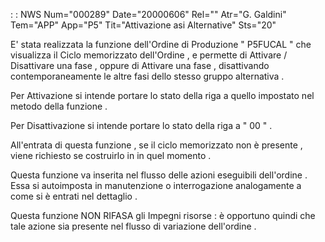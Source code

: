  :  : NWS Num="000289" Date="20000606" Rel="" Atr="G. Galdini" Tem="APP" App="P5" Tit="Attivazione asi  Alternative" Sts="20"

E' stata realizzata la funzione dell'Ordine di Produzione  " P5FUCAL " che visualizza il Ciclo memorizzato dell'Ordine , e permette di  Attivare / Disattivare una fase , oppure di Attivare una fase , disattivando contemporaneamente le altre fasi dello stesso gruppo alternativa .

Per Attivazione si intende portare lo stato della riga a quello impostato nel metodo della funzione
.

Per Disattivazione  si intende portare lo stato della riga  a  " 00 " .

All'entrata di questa funzione , se il ciclo memorizzato non è presente , viene richiesto se costruirlo in in quel momento .

Questa funzione va inserita nel flusso delle azioni eseguibili dell'ordine . Essa si autoimposta in
manutenzione o interrogazione analogamente a come si è entrati nel dettaglio .

Questa funzione NON  RIFASA  gli Impegni risorse  :  è opportuno quindi che tale azione sia presente
nel flusso di variazione dell'ordine .



